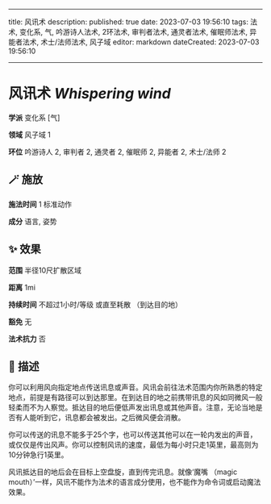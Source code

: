 
---
title: 风讯术
description: 
published: true
date: 2023-07-03 19:56:10
tags: 法术, 变化系, 气, 吟游诗人法术, 2环法术, 审判者法术, 通灵者法术, 催眠师法术, 异能者法术, 术士/法师法术, 风子域
editor: markdown
dateCreated: 2023-07-03 19:56:10

---

# **风讯术** *Whispering wind*

**学派** 变化系 \[气\] 

**领域** 风子域 1

**环位** 吟游诗人 2, 审判者 2, 通灵者 2, 催眠师 2, 异能者 2, 术士/法师 2

## 🪄 施放

**施法时间** 1 标准动作

**成分** 语言, 姿势

## ✨ 效果  

**范围** 半径10尺扩散区域

**距离** 1mi  

**持续时间** 不超过1小时/等级 或直至耗散 （到达目的地） 

**豁免** 无

**法术抗力** 否

## 📖 描述

你可以利用风向指定地点传送讯息或声音。风讯会前往法术范围内你所熟悉的特定地点，前提是有路径可以到达那里。在到达目的地之前携带讯息的风如同微风一般轻柔而不为人察觉。抵达目的地后便低声发出讯息或其他声音。注意，无论当地是否有人能听到它，讯息都会被发出。之后微风便会消散。

你可以传送的讯息不能多于25个字，也可以传送其他可以在一轮内发出的声音，或仅仅是传出风声。你可以控制风讯的速度，最低为每小时只走1英里，最高则为10分钟急行1英里。

风讯抵达目的地后会在目标上空盘旋，直到传完讯息。就像‘魔嘴 （magic mouth）’一样，风讯不能作为法术的语言成分使用，也不能作为命令词或启动魔法效果。
    